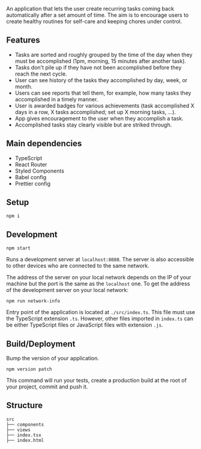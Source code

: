 An application that lets the user create recurring tasks coming back automatically after a set amount of time. The aim is to encourage users to create healthy routines for self-care and keeping chores under control.

## Features

-   Tasks are sorted and roughly grouped by the time of the day when they must be accomplished (1pm, morning, 15 minutes after another task).
-   Tasks don't pile up if they have not been accomplished before they reach the next cycle.
-   User can see history of the tasks they accomplished by day, week, or month.
-   Users can see reports that tell them, for example, how many tasks they accomplished in a timely manner.
-   User is awarded badges for various achievements (task accomplished X days in a row, X tasks accomplished; set up X morning tasks, ...).
-   App gives encouragement to the user when they accomplish a task.
-   Accomplished tasks stay clearly visible but are striked through.

## Main dependencies

-   TypeScript
-   React Router
-   Styled Components
-   Babel config
-   Prettier config

## Setup

    npm i

## Development

    npm start

Runs a development server at `localhost:8080`. The server is also accessible to other devices who are connected to the same network.

The address of the server on your local network depends on the IP of your machine but the port is the same as the `localhost` one. To get the address of the development server on your local network:

    npm run network-info

Entry point of the application is located at `./src/index.ts`. This file must use the TypeScript extension `.ts`. However, other files imported in `index.ts` can be either TypeScript files or JavaScript files with extension `.js`.

## Build/Deployment

Bump the version of your application.

    npm version patch

This command will run your tests, create a production build at the root of your project, commit and push it.

## Structure

    src
    ├── components
    ├── views
    ├── index.tsx
    ├── index.html
